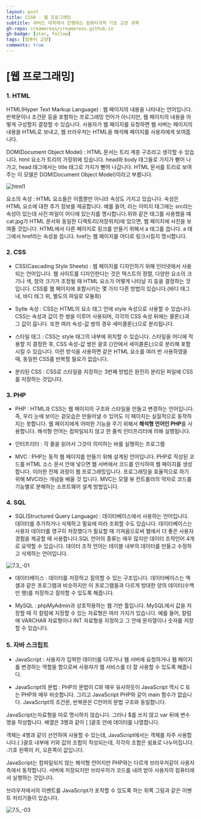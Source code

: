 ```yaml
---
layout: post
title: CS50 - 웹 프로그래밍
subtitle: 하버드 대학에서 진행하는 컴퓨터과학 기초 교양 과목
gh-repo: creamereos/creamereos.github.io
gh-badge: [star, follow]
tags: [컴퓨터 교양]
comments: true
---
```


# [웹 프로그래밍]

### 1. HTML

HTML(Hyper Text Markup Language) : 웹 페이지의 내용을 나타내는 언어입니다. 반복문이나 조건문 등을 포함하는 프로그래밍 언어가 아니지만, 웹 페이지의 내용을 어떻게 구성할지 결정할 수 있습니다. 사용자가 웹 페이지를 요청하면 웹 서버는 페이지의 내용을 HTML로 보내고, 웹 브라우저는 HTML을 해석해 페이지를 사용자에게 보여줍니다.

DOM(Document Object Model) :  HTML 문서는 트리 계층 구조라고 생각할 수 있습니다. html 요소가 트리의 가장위에 있습니다. head와 body 태그들로 가지가 뻗어 나가고, head 태그에서는 title 태그로 가지가 뻗어 나갑니다. HTML 문서를 트리로 보여주는 이 모델은 DOM(Document Object Model)이라고 부릅니다.

![html1](https://i.imgur.com/rgD19q0.png)

요소의 속성 : HTML 요소들은 이름뿐만 아니라 속성도 가지고 있습니다. 속성은 HTML 요소에 대한 추가 정보를 제공합니다. 예를 들어, <img>라는 이미지 태그에는 src라는 속성이 있는데 사진 파일이 어디에 있는지를 명시합니다.위와 같은 태그를 사용했을 때 cat.jpg가 HTML 문서와 동일한 디렉토리(저장위치)에 있으면, 웹 페이지에 사진을 보여줄 것입니다. HTML에서 다른 페이지로 링크를 만들기 위해서 a 태그를 씁니다. a 태그에서 href라는 속성을 씁니다. href는 웹 페이지를 어디로 링크시킬지 명시합니다.

### 2. CSS

- CSS(Cascading Style Sheets) : 웹 페이지를 디자인하기 위해 인터넷에서 사용되는 언어입니다. 웹 사이트를 디자인한다는 것은 텍스트의 정렬, 다양한 요소의 크기나 색, 창의 크기가 조정될 때 HTML 요소가 어떻게 나타날 지 등을 결정하는 것입니다. CSS를 웹 페이지에 포함시키는 몇 가지 다른 방법이 있습니다.(바디 태그 내, 바디 태그 위, 별도의 파일로 모듈화)

- Sytle 속성 : CSS는 HTML의 요소 태그 안에 style 속성으로 사용할 수 있습니다. CSS는 속성과 값이 한 쌍을 이루어 사용되며, 각각의 CSS 속성 뒤에는 콜론(:)과 그 값이 옵니다. 또한 여러 속성-값 쌍의 경우 세미콜론(;)으로 분리됩니다.

- 스타일 태그 : CSS는 style 태그의 내부에 위치할 수 있습니다. 스타일을 어디에 적용할 지 결정한 후, CSS 속성-값 쌍은 괄호 {}안에서 세미콜론(;)으로 분리해 포함시킬 수 있습니다. 이런 방식을 사용하면 같은 HTML 요소를 여러 번 사용하였을 때, 동일한 CSS를 반복할 필요가 없습니다.

- 분리된  CSS : CSS로 스타일을 지정하는 3번째 방법은 완전히 분리된 파일에 CSS를 저장하는 것입니다.

### 3. PHP

- PHP : HTML과 CSS는 웹 페이지의 구조와 스타일을 만들고 변경하는 언어입니다. 즉, 우리 눈에 보이는 겉모습은 만들어낼 수 있어도 이 페이지는 실질적으로 동작하지는 못합니다. 웹 페이지에게 어떠한 기능을 주기 위해서 **해석형 언어인 PHP**를 사용합니다. 해석형 언어는 컴파일되지 않고 한 줄씩 인터프리터에 의해 실행됩니다.

- 인터프리터 : 각 줄을 읽어서 그것이 의미하는 바를 실행하는 프로그램

- MVC : PHP는 동적 웹 페이지를 만들기 위해 설계된 언어입니다. PHP로 작성된 코드를 HTML 소스 문서 안에 넣으면 웹 서버에서 코드를 인식하여 웹 페이지를 생성합니다. 이러한 전체 과정이 웹 프로그래밍입니다. 프로그래밍을 효율적으로 하기 위해 MVC라는 개념을 배울 것 입니다. MVC는 모델 뷰 컨트롤러의 약자로 코드를 기능별로 분해하는 소프트웨어 설계 방법입니다.


### 4. SQL

- SQL(Structured Query Language) : 데이터베이스에서 사용하는 언어입니다. 데이터를 추가하거나 삭제하고 필요에 따라 조회할 수도 있습니다. 데이터베이스는 사용자 데이터를 영구히 저장했다가 필요할 때 가져옴으로써 웹에서 더 좋은 사용자 경험을 제공할 때 사용합니다.SQL 언어의 종류는 매우 많지만 데이터 조작언어 4개로 요약할 수 있습니다. 데이터 조작 언어는 테이블 내부의 데이터를 만들고 수정하고 삭제하는 언어입니다.

![7.3_-01](https://i.imgur.com/V9WyHHZ.png)

- 데이터베이스 : 데이터를 저장하고 질의할 수 있는 구조입니다. 데이터베이스는 엑셀과 같은 프로그램과 비슷하지만 이 프로그램들과 다르게 방대한 양의 데이터(수백만 행)를 저장하고 질의할 수 있도록 해줍니다.

- MySQL : phpMyAdmin과 상호작용하는 웹 기반 툴입니다. MySQL에서 값을 저장할 때 각 칼럼에 지정할 수 있는 자료형은 여러 가지가 있습니다. 예를 들어, 칼럼에 VARCHAR 자료형이나 INT 자료형을 지정하고 그 안에 문자열이나 숫자를 저장할 수 있습니다.

### 5. 자바 스크립트

- JavaScript : 사용자가 입력한 데이터를 다루거나 웹 서버에 요청하거나 웹 페이지를 변경하는 역할을 함으로써 사용자가 웹 서비스를 더 잘 사용할 수 있도록 해줍니다.

- JavaScript의 문법 : PHP의 문법이 C와 매우 유사하듯이 JavaScript 역시 C 또는 PHP와 매우 비슷합니다. 그리고 JavaScript PHP와 같이 main 함수가 없습니다. JavaScript의 조건문, 반복문은 C언어의 문법 구조와 동일합니다.

JavaScript는자료형을 따로 명시하지 않습니다. 그러나 $를 쓰지 않고 var 뒤에 변수명을 작성합니다.  배열은 3행과 같이 [ ]괄호 안에 데이터를 나열합니다.

객체는 4행과 같이 선언하여 사용할 수 있는데, JavaScript에서는 객체를 자주 사용합니다.{ }괄호 내부에 키와 값의 조합이 작성되는데, 각각의 조합은 쉼표로 나누어집니다. :기호 왼쪽이 키, 오른쪽이 값입니다.

JavaScript는 컴파일되지 않는 해석형 언어지만 PHP와는 다르게 브라우저같이 사용자 측에서 동작합니다. 서버에 저장되지만 브라우저가 코드를 내려 받아 사용자의 컴퓨터에서 실행하는 것입니다.

브라우저에서의 이벤트를 JavaScript가 포착할 수 있도록 하는 위쪽 그림과 같은 이벤트 처리기들이 있습니다.

![7.5_-03](https://i.imgur.com/T78efOZ.png)
